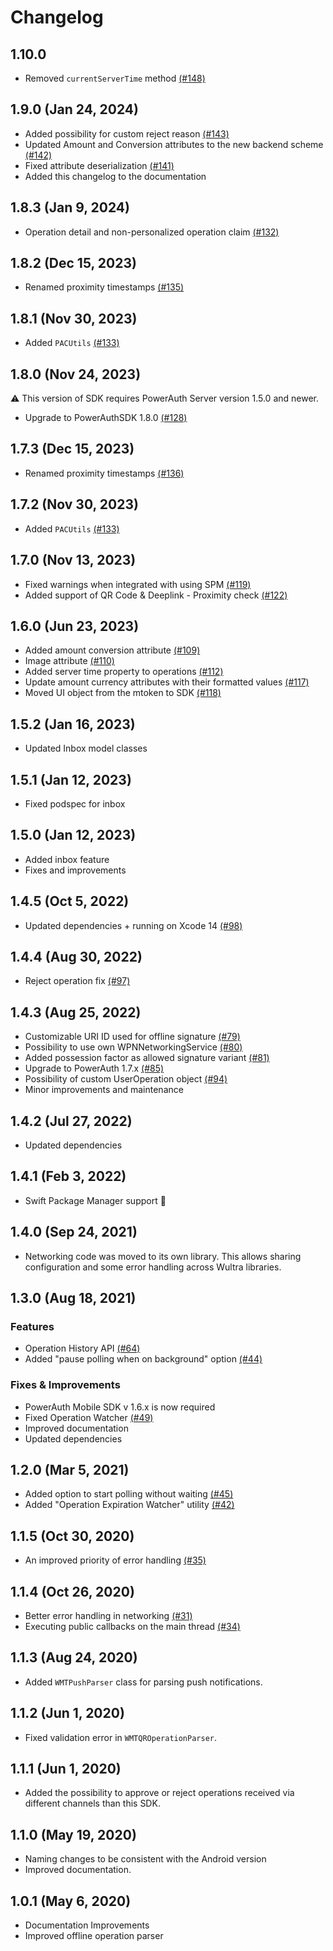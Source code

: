 # Changelog

## 1.10.0

- Removed `currentServerTime` method [(#148)](https://github.com/wultra/mtoken-sdk-android/pull/139)

## 1.9.0 (Jan 24, 2024)

- Added possibility for custom reject reason [(#143)](https://github.com/wultra/mtoken-sdk-ios/pull/143)
- Updated Amount and Conversion attributes to the new backend scheme [(#142)](https://github.com/wultra/mtoken-sdk-ios/pull/142)
- Fixed attribute deserialization [(#141)](https://github.com/wultra/mtoken-sdk-ios/pull/141)
- Added this changelog to the documentation

## 1.8.3 (Jan 9, 2024)

- Operation detail and non-personalized operation claim [(#132)](https://github.com/wultra/mtoken-sdk-ios/pull/132)

## 1.8.2 (Dec 15, 2023)

- Renamed proximity timestamps [(#135)](https://github.com/wultra/mtoken-sdk-ios/pull/135)

## 1.8.1 (Nov 30, 2023)

- Added `PACUtils` [(#133)](https://github.com/wultra/mtoken-sdk-ios/pull/133)

## 1.8.0 (Nov 24, 2023)

⚠️ This version of SDK requires PowerAuth Server version 1.5.0 and newer.

- Upgrade to PowerAuthSDK 1.8.0 [(#128)](https://github.com/wultra/mtoken-sdk-ios/pull/128)

## 1.7.3 (Dec 15, 2023)

- Renamed proximity timestamps [(#136)](https://github.com/wultra/mtoken-sdk-ios/pull/136)

## 1.7.2 (Nov 30, 2023)

- Added `PACUtils` [(#133)](https://github.com/wultra/mtoken-sdk-ios/pull/133)

## 1.7.0 (Nov 13, 2023)

- Fixed warnings when integrated with using SPM [(#119)](https://github.com/wultra/mtoken-sdk-ios/pull/119)
- Added support of QR Code & Deeplink - Proximity check [(#122)](https://github.com/wultra/mtoken-sdk-ios/pull/122)


## 1.6.0 (Jun 23, 2023)

- Added amount conversion attribute [(#109)](https://github.com/wultra/mtoken-sdk-ios/pull/109)
- Image attribute [(#110)](https://github.com/wultra/mtoken-sdk-ios/pull/110)
- Added server time property to operations [(#112)](https://github.com/wultra/mtoken-sdk-ios/pull/112)
- Update amount currency attributes with their formatted values [(#117)](https://github.com/wultra/mtoken-sdk-ios/pull/117)
- Moved UI object from the mtoken to SDK [(#118)](https://github.com/wultra/mtoken-sdk-ios/pull/118)


## 1.5.2  (Jan 16, 2023)

- Updated Inbox model classes

## 1.5.1 (Jan 12, 2023)

- Fixed podspec for inbox

## 1.5.0 (Jan 12, 2023)

- Added inbox feature
- Fixes and improvements


## 1.4.5 (Oct 5, 2022)

- Updated dependencies + running on Xcode 14 [(#98)](https://github.com/wultra/mtoken-sdk-ios/pull/98)

## 1.4.4 (Aug 30, 2022)

- Reject operation fix [(#97)](https://github.com/wultra/mtoken-sdk-ios/pull/97)

## 1.4.3 (Aug 25, 2022)

- Customizable URI ID used for offline signature [(#79)](https://github.com/wultra/mtoken-sdk-ios/pull/79)
- Possibility to use own WPNNetworkingService [(#80)](https://github.com/wultra/mtoken-sdk-ios/pull/80)
- Added possession factor as allowed signature variant [(#81)](https://github.com/wultra/mtoken-sdk-ios/pull/81)
- Upgrade to PowerAuth 1.7.x [(#85)](https://github.com/wultra/mtoken-sdk-ios/pull/85)
- Possibility of custom UserOperation object [(#94)](https://github.com/wultra/mtoken-sdk-ios/pull/94)
- Minor improvements and maintenance


## 1.4.2 (Jul 27, 2022)

- Updated dependencies

## 1.4.1 (Feb 3, 2022)

- Swift Package Manager support 🚀

## 1.4.0 (Sep 24, 2021)

- Networking code was moved to its own library. This allows sharing configuration and some error handling across Wultra libraries.

## 1.3.0 (Aug 18, 2021)

### Features

- Operation History API [(#64)](https://github.com/wultra/mtoken-sdk-ios/pull/64)
- Added "pause polling when on background" option [(#44)](https://github.com/wultra/mtoken-sdk-ios/pull/44)

### Fixes & Improvements

- PowerAuth Mobile SDK v 1.6.x is now required
- Fixed Operation Watcher [(#49)](https://github.com/wultra/mtoken-sdk-ios/pull/49)
- Improved documentation
- Updated dependencies


## 1.2.0 (Mar 5, 2021)

- Added option to start polling without waiting [(#45)](https://github.com/wultra/mtoken-sdk-ios/pull/45)
- Added "Operation Expiration Watcher" utility [(#42)](https://github.com/wultra/mtoken-sdk-ios/pull/42)

## 1.1.5 (Oct 30, 2020)

- An improved priority of error handling [(#35)](https://github.com/wultra/mtoken-sdk-ios/pull/35)

## 1.1.4 (Oct 26, 2020)

- Better error handling in networking [(#31)](https://github.com/wultra/mtoken-sdk-ios/pull/31)
- Executing public callbacks on the main thread [(#34)](https://github.com/wultra/mtoken-sdk-ios/pull/34)


## 1.1.3 (Aug 24, 2020)

- Added `WMTPushParser` class for parsing push notifications.

## 1.1.2 (Jun 1, 2020)

- Fixed validation error in `WMTQROperationParser`.

## 1.1.1 (Jun 1, 2020)

- Added the possibility to approve or reject operations received via different channels than this SDK.

## 1.1.0 (May 19, 2020)

- Naming changes to be consistent with the Android version
- Improved documentation.

## 1.0.1 (May 6, 2020)

- Documentation Improvements
- Improved offline operation parser

